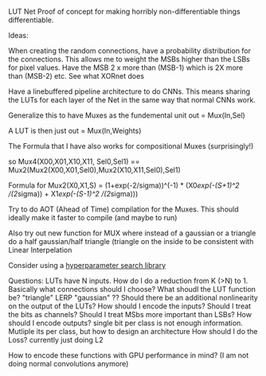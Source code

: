 LUT Net
Proof of concept for making horribly non-differentiable things differentiable.

Ideas:

When creating the random connections, have a probability distribution for the connections.
This allows me to weight the MSBs higher than the LSBs for pixel values. Have the MSB 2 x more than (MSB-1) which is 2X more than (MSB-2) etc. See what XORnet does

Have a linebuffered pipeline architecture to do CNNs. This means sharing the LUTs for each layer of the Net in the same way that normal CNNs work. 

Generalize this to have Muxes as the fundemental unit out = Mux(In,Sel)

A LUT is then just out = Mux(In,Weights)

The Formula that I have also works for compositional Muxes (surprisingly!)

so Mux4(X00,X01,X10,X11, Sel0,Sel1) == Mux2(Mux2(X00,X01,Sel0),Mux2(X10,X11,Sel0),Sel1)

Formula for Mux2(X0,X1,S) = (1+exp(-2/sigma))^(-1) * (X0*exp(-(S+1)^2 /(2*sigma)) + X1*exp(-(S-1)^2 /(2*sigma)))

Try to do AOT (Ahead of Time) compilation for the Muxes. This should ideally make it faster to compile (and maybe to run)

Also try out new function for MUX where instead of a gaussian or a triangle do a half gaussian/half triangle (triangle on the inside to be consistent with Linear Interpelation 

Consider using a [hyperparameter search library](http://sheffieldml.github.io/GPyOpt/)


Questions:
LUTs have N inputs. How do I do a reduction from K (>N) to 1. Basically what connections should I choose?
What shoudl the LUT function be?
  "triangle" LERP
  "gaussian"
  ??
Should there be an additional nonlinearity on the output of the LUTs?
How should I encode the inputs? Should I treat the bits as channels? Should I treat MSbs more important than LSBs?
How should I encode outputs? single bit per class is not enough information.
  Mutliple its per class, but how to design an architecture
How should I do the Loss? currently just doing L2


How to encode these functions with GPU performance in mind? (I am not doing normal convolutions anymore)




